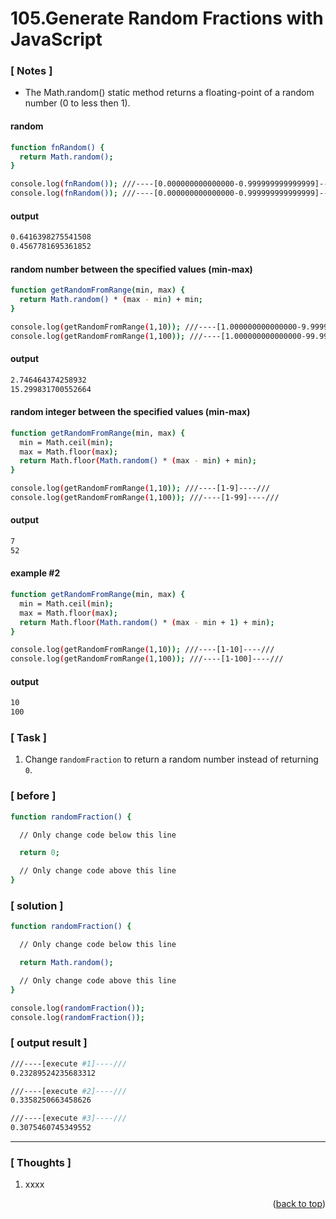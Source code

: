 <a name="topage"></a>

# 105.Generate Random Fractions with JavaScript

### [ Notes ]
  * The Math.random() static method returns a floating-point of a random number (0 to less then 1).

#### random

```sh
function fnRandom() {
  return Math.random();
}

console.log(fnRandom()); ///----[0.000000000000000-0.999999999999999]----///
console.log(fnRandom()); ///----[0.000000000000000-0.999999999999999]----///
```

#### output
```sh
0.6416398275541508
0.4567781695361852
```

#### random number between the specified values (min-max) 

```sh
function getRandomFromRange(min, max) {
  return Math.random() * (max - min) + min;
}

console.log(getRandomFromRange(1,10)); ///----[1.000000000000000-9.999999999999999]----///
console.log(getRandomFromRange(1,100)); ///----[1.000000000000000-99.999999999999999]----///
```

#### output
```sh
2.746464374258932
15.299831700552664
```


#### random integer between the specified values (min-max) 

```sh
function getRandomFromRange(min, max) {
  min = Math.ceil(min);
  max = Math.floor(max);
  return Math.floor(Math.random() * (max - min) + min);
}

console.log(getRandomFromRange(1,10)); ///----[1-9]----///
console.log(getRandomFromRange(1,100)); ///----[1-99]----///
```

#### output
```sh
7
52
```


#### example #2

```sh
function getRandomFromRange(min, max) {
  min = Math.ceil(min);
  max = Math.floor(max);
  return Math.floor(Math.random() * (max - min + 1) + min); 
}

console.log(getRandomFromRange(1,10)); ///----[1-10]----///
console.log(getRandomFromRange(1,100)); ///----[1-100]----///
```

#### output
```sh
10
100
```

### [ Task ]
  1. Change r`andomFraction` to return a random number instead of returning `0`.


### [ before ]

```sh
function randomFraction() {

  // Only change code below this line

  return 0;

  // Only change code above this line
}
```

### [ solution ]

```sh
function randomFraction() {

  // Only change code below this line

  return Math.random();

  // Only change code above this line
}

console.log(randomFraction());
console.log(randomFraction());
```

### [ output result ]

```sh
///----[execute #1]----///
0.23289524235683312

///----[execute #2]----///
0.3358250663458626

///----[execute #3]----///
0.3075460745349552
```

-----

### [ Thoughts ]

  1. xxxx
  

<p align="right">(<a href="#topage">back to top</a>)</p>
<br/>
<br/>

